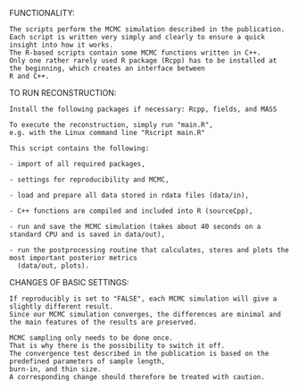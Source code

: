 FUNCTIONALITY:

    The scripts perform the MCMC simulation described in the publication.
    Each script is written very simply and clearly to ensure a quick insight into how it works.
    The R-based scripts contain some MCMC functions written in C++. 
    Only one rather rarely used R package (Rcpp) has to be installed at the beginning, which creates an interface between 
    R and C++.


TO RUN RECONSTRUCTION:

    Install the following packages if necessary: Rcpp, fields, and MASS
    
    To execute the reconstruction, simply run "main.R", 
    e.g. with the Linux command line "Rscript main.R"

    This script contains the following:

    - import of all required packages, 

    - settings for reproducibility and MCMC,
    
    - load and prepare all data stored in rdata files (data/in),

    - C++ functions are compiled and included into R (sourceCpp),

    - run and save the MCMC simulation (takes about 40 seconds on a standard CPU and is saved in data/out),

    - run the postprocessing routine that calculates, stores and plots the most important posterior metrics 
      (data/out, plots).
      

CHANGES OF BASIC SETTINGS:

    If reproducibly is set to "FALSE", each MCMC simulation will give a slightly different result.
    Since our MCMC simulation converges, the differences are minimal and the main features of the results are preserved.
    
    MCMC sampling only needs to be done once.
    That is why there is the possibility to switch it off.
    The convergence test described in the publication is based on the predefined parameters of sample length, 
    burn-in, and thin size.
    A corresponding change should therefore be treated with caution.
